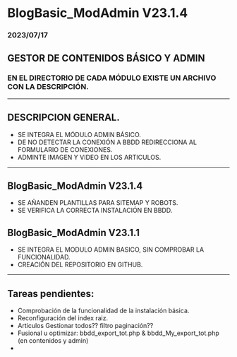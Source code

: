 # BlogBasic_ModAdmin V23.1.4

### 2023/07/17

## GESTOR DE CONTENIDOS BÁSICO Y ADMIN

### EN EL DIRECTORIO DE CADA MÓDULO EXISTE UN ARCHIVO CON LA DESCRIPCIÓN.

----
## DESCRIPCION GENERAL.
  - SE INTEGRA EL MÓDULO ADMIN BÁSICO.
  - DE NO DETECTAR LA CONEXIÓN A BBDD REDIRECCIONA AL FORMULARIO DE CONEXIONES.
  - ADMINTE IMAGEN Y VIDEO EN LOS ARTICULOS.
----
## BlogBasic_ModAdmin V23.1.4
  - SE AÑANDEN PLANTILLAS PARA SITEMAP Y ROBOTS.
  - SE VERIFICA LA CORRECTA INSTALACIÓN EN BBDD.
## BlogBasic_ModAdmin V23.1.1
  - SE INTEGRA EL MODULO ADMIN BASICO, SIN COMPROBAR LA FUNCIONALIDAD.
  - CREACIÓN DEL REPOSITORIO EN GITHUB.
----

## Tareas pendientes:
  - Comprobación de la funcionalidad de la instalación básica.
  - Reconfiguración del index raiz.
  - Articulos Gestionar todos?? filtro paginación??
  - Fusional u optimizar: bbdd_export_tot.php & bbdd_My_export_tot.php (en contenidos y admin)
  - 

